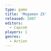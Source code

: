 ```yaml
---
type: game
title: 'Megaman ZX'
released: 2007
editors: 
  - Capcom
players: 1
genres:
  - Action
---
```

